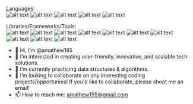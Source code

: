 

Languages:\
![alt text](https://img.shields.io/badge/-JavaScript-F7DF1E?logo=javascript&logoColor=white&style=for-the-badge)
![alt text](https://img.shields.io/badge/-Python-3776AB?logo=python&logoColor=white&style=for-the-badge)
![alt text](https://img.shields.io/badge/-TypeScript-3178C6?logo=typescript&logoColor=white&style=for-the-badge)
![alt text](https://img.shields.io/badge/-HTML-E34F26?logo=html&logoColor=white&style=for-the-badge)
![alt text](https://img.shields.io/badge/-CSS-1572B6?logo=css&logoColor=white&style=for-the-badge)

Libraries/Frameworks/Tools:\
![alt text](https://img.shields.io/badge/-ReactJs-61DAFB?logo=react&logoColor=white&style=for-the-badge)
![alt text](https://img.shields.io/badge/-Node.js-339933?logo=node.js&logoColor=white&style=for-the-badge)
![alt text](https://img.shields.io/badge/-Express-000000?logo=express&logoColor=white&style=for-the-badge)
![alt text](https://img.shields.io/badge/-Flask-000000?logo=flask&logoColor=white&style=for-the-badge)
![alt text](https://img.shields.io/badge/-Jasmine-8A4182?logo=jasmine&logoColor=white&style=for-the-badge)
![alt text](https://img.shields.io/badge/-Jest-C21325?logo=jest&logoColor=white&style=for-the-badge)
![alt text](https://img.shields.io/badge/-jQuery-0769AD?logo=jquery&logoColor=white&style=for-the-badge)
![alt text](https://img.shields.io/badge/-PostgresSQL-4169E1?logo=postgresql&logoColor=white&style=for-the-badge)
![alt text](https://img.shields.io/badge/-Bootstrap-7952B3?logo=bootstrap&logoColor=white&style=for-the-badge)
![alt text](https://img.shields.io/badge/-AWS-232F3E?logo=amazonaws&logoColor=white&style=for-the-badge)


- 👋 Hi, I’m @amathew195
- 👀 I’m interested in creating user-friendly, innovative, and scalable tech solutions. 
- 🌱 I’m currently practicing data structures & algorithms. 
- 💞️ I’m looking to collaborate on any interesting coding projects/opportunies! If you'd like to collaborate, please shoot me an email! 
- 📫 How to reach me: amathew195@gmail.com

<!---
amathew195/amathew195 is a ✨ special ✨ repository because its `README.md` (this file) appears on your GitHub profile.
You can click the Preview link to take a look at your changes.
--->
